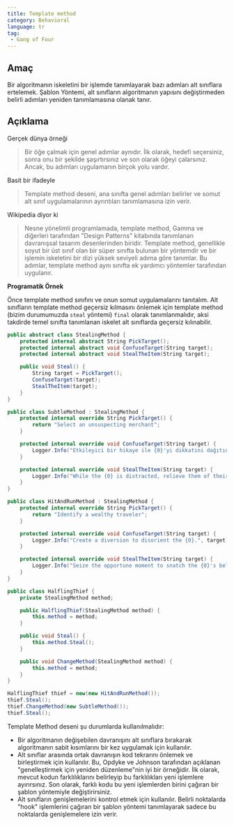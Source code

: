 ```yaml
---
title: Template method
category: Behavioral
language: tr
tag:
 - Gang of Four
---
```


## Amaç

Bir algoritmanın iskeletini bir işlemde tanımlayarak bazı adımları alt sınıflara ertelemek. Şablon Yöntemi, alt sınıfların algoritmanın yapısını değiştirmeden belirli adımları yeniden tanımlamasına olanak tanır.

## Açıklama

Gerçek dünya örneği

> Bir öğe çalmak için genel adımlar aynıdır. İlk olarak, hedefi seçersiniz, sonra onu bir şekilde şaşırtırsınız ve son olarak öğeyi çalarsınız. Ancak, bu adımları uygulamanın birçok yolu vardır.

Basit bir ifadeyle

> Template method deseni, ana sınıfta genel adımları belirler ve somut alt sınıf uygulamalarının ayrıntıları tanımlamasına izin verir.

Wikipedia diyor ki

> Nesne yönelimli programlamada, template method, Gamma ve diğerleri tarafından "Design Patterns" kitabında tanımlanan davranışsal tasarım desenlerinden biridir. Template method, genellikle soyut bir üst sınıf olan bir süper sınıfta bulunan bir yöntemdir ve bir işlemin iskeletini bir dizi yüksek seviyeli adıma göre tanımlar. Bu adımlar, template method aynı sınıfta ek yardımcı yöntemler tarafından uygulanır.

**Programatik Örnek**

Önce template method sınıfını ve onun somut uygulamalarını tanıtalım.
Alt sınıfların template method geçersiz kılmasını önlemek için template method (bizim durumumuzda `steal` yöntemi) `final` olarak tanımlanmalıdır, aksi takdirde temel sınıfta tanımlanan iskelet alt sınıflarda geçersiz kılınabilir.

```csharp
public abstract class StealingMethod {
    protected internal abstract String PickTarget();
    protected internal abstract void ConfuseTarget(String target);
    protected internal abstract void StealTheItem(String target);

    public void Steal() {
        String target = PickTarget();
        ConfuseTarget(target);
        StealTheItem(target);
    }
}

public class SubtleMethod : StealingMethod {
    protected internal override String PickTarget() {
        return "Select an unsuspecting merchant";
    }

    protected internal override void ConfuseTarget(String target) {
        Logger.Info("Etkileyici bir hikaye ile {0}'yi dikkatini dağıtın!", target);
    }

    protected internal override void StealTheItem(String target) {
        Logger.Info("While the {0} is distracted, relieve them of their valuables.", target);
    } 
}

public class HitAndRunMethod : StealingMethod {
    protected internal override String PickTarget() {
        return "Identify a wealthy traveler";
    }

    protected internal override void ConfuseTarget(String target) {
        Logger.Info("Create a diversion to disorient the {0}.", target);
    }

    protected internal override void StealTheItem(String target) {
        Logger.Info("Seize the opportune moment to snatch the {0}'s belongings and disappear!", target);
    }
}
```

```csharp
public class HalflingThief {
    private StealingMethod method;

    public HalflingThief(StealingMethod method) {
        this.method = method;
    }

    public void Steal() {
        this.method.Steal();
    }

    public void ChangeMethod(StealingMethod method) {
        this.method = method;
    }
}
```


```csharp
HalflingThief thief = new(new HitAndRunMethod());
thief.Steal();
thief.ChangeMethod(new SubtleMethod());
thief.Steal();
```

Template Method deseni şu durumlarda kullanılmalıdır:

* Bir algoritmanın değişebilen davranışını alt sınıflara bırakarak algoritmanın sabit kısımlarını bir kez uygulamak için kullanılır.
* Alt sınıflar arasında ortak davranışın kod tekrarını önlemek ve birleştirmek için kullanılır. Bu, Opdyke ve Johnson tarafından açıklanan "genelleştirmek için yeniden düzenleme"nin iyi bir örneğidir. İlk olarak, mevcut kodun farklılıklarını belirleyip bu farklılıkları yeni işlemlere ayırırsınız. Son olarak, farklı kodu bu yeni işlemlerden birini çağıran bir şablon yöntemiyle değiştirirsiniz.
* Alt sınıfların genişlemelerini kontrol etmek için kullanılır. Belirli noktalarda "hook" işlemlerini çağıran bir şablon yöntemi tanımlayarak sadece bu noktalarda genişlemelere izin verir.